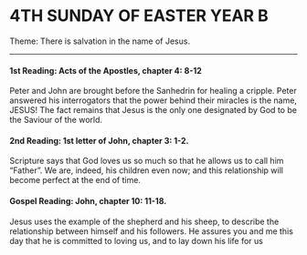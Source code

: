 # 4TH SUNDAY OF EASTER YEAR B
Theme: There is salvation in the name of Jesus.

----

#### 1st Reading: Acts of the Apostles, chapter 4: 8-12

Peter and John are brought before the Sanhedrin for healing a cripple. Peter answered his interrogators that the power behind their miracles is the name, JESUS! The fact remains that Jesus is the only one designated by God to be the Saviour of the world.

#### 2nd Reading: 1st letter of John, chapter 3: 1-2.

Scripture says that God loves us so much so that he allows us to call him “Father”. We are, indeed, his children even now; and this relationship will become perfect at the end of time.

#### Gospel Reading: John, chapter 10: 11-18.

Jesus uses the example of the shepherd and his sheep, to describe the relationship between himself and his followers. He assures you and me this day that he is committed to loving us, and to lay down his life for us